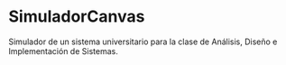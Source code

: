 # SimuladorCanvas

Simulador de un sistema universitario para la clase de Análisis, Diseño e Implementación de Sistemas.


